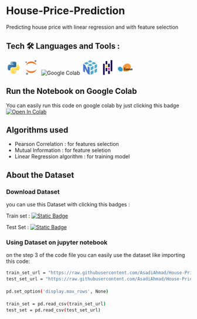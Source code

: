 # House-Price-Prediction
Predicting house price with linear regression and with feature selection

## Tech :hammer_and_wrench: Languages and Tools :

<div>
  <img src="https://github.com/devicons/devicon/blob/master/icons/python/python-original.svg" title="Python" alt="Python" width="40" height="40"/>&nbsp;
  <img src="https://github.com/devicons/devicon/blob/master/icons/jupyter/jupyter-original.svg" title="Jupyter Notebook" alt="Jupyter Notebook" width="40" height="40"/>&nbsp;
  <img src="https://assets.st-note.com/img/1670632589167-x9aAV8lmnH.png" title="Google Colab" alt="Google Colab" width="40" height="40"/>&nbsp;
  <img src="https://github.com/devicons/devicon/blob/master/icons/numpy/numpy-original.svg" title="Numpy" alt="Numpy" width="40" height="40"/>&nbsp;
  <img src="https://github.com/devicons/devicon/blob/master/icons/pandas/pandas-original.svg"  title="Pandas" alt="Pandas" width="40" height="40"/>&nbsp;
  <img src="https://github.com/devicons/devicon/blob/master/icons/scikitlearn/scikitlearn-original.svg"  title="Sci-kit Learn" alt="Sci-kit Learn" width="40" height="40"/>&nbsp;
</div>

## Run the Notebook on Google Colab

You can easily run this code on google colab by just clicking this badge [![Open In Colab](https://colab.research.google.com/assets/colab-badge.svg)](https://colab.research.google.com/github/AsadiAhmad/House-Price-Prediction/blob/main/Code/House_Price_Prediction.ipynb)

## Algorithms used

- Pearson Correlation : for features selection
- Mutual Information : for feature seletion
- Linear Regression algorithm : for training model

## About the Dataset
### Download Dataset
you can use this Dataset with clicking this badges :

Train set : [![Static Badge](https://img.shields.io/badge/Trainset-red?style=for-the-badge&logo=databricks&labelColor=fcfbd4)](https://github.com/AsadiAhmad/House-Price-Prediction/blob/main/Dataset/train.csv)

Test Set : [![Static Badge](https://img.shields.io/badge/Testset-red?style=for-the-badge&logo=databricks&labelColor=fcfbd4)](https://github.com/AsadiAhmad/House-Price-Prediction/blob/main/Dataset/test.csv)

### Using Dataset on jupyter notebook
on the step 3 of the code file you can easily use the dataset like importing this code:
```sh
train_set_url = "https://raw.githubusercontent.com/AsadiAhmad/House-Price-Prediction/refs/heads/main/Dataset/train.csv"
test_set_url = "https://raw.githubusercontent.com/AsadiAhmad/House-Price-Prediction/refs/heads/main/Dataset/test.csv"

pd.set_option('display.max_rows', None)

train_set = pd.read_csv(train_set_url)
test_set = pd.read_csv(test_set_url)
```
